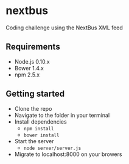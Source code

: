 # nextbus
Coding challenge using the NextBus XML feed
## Requirements
- Node.js 0.10.x
- Bower 1.4.x
- npm 2.5.x

## Getting started
- Clone the repo
- Navigate to the folder in your terminal
- Install dependencies
  - ``npm install``
  - ``bower install``
- Start the server
  - ``node server/server.js``
- Migrate to localhost:8000 on your browers
